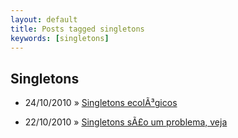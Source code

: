 ```yaml
---
layout: default
title: Posts tagged singletons
keywords: [singletons]
---
```

<h2 class="category">Singletons</h2>
<ul class="posts">
<li>
<p>
<span class="date">24/10/2010</span> &raquo;
<a href="/blog/singletons-ecologicos">Singletons ecolÃ³gicos</a>
</p>
</li>
<li>
<p>
<span class="date">22/10/2010</span> &raquo;
<a href="/blog/singletons-sao-um-problema-veja">Singletons sÃ£o um problema, veja</a>
</p>
</li>
</ul>
